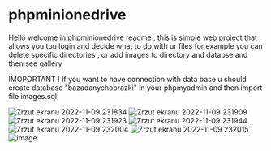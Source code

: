 # phpminionedrive

Hello welcome in phpminionedrive readme , this is simple web project that allows you tou login and decide what to do with ur files
for example you can delete specific directories , or add images to directory and databse and then see gallery 

IMOPORTANT ! If you want to have connection with data base u should create database "bazadanychobrazki" in your phpmyadmin and then import file images.sql


![Zrzut ekranu 2022-11-09 231834](https://user-images.githubusercontent.com/92225516/200954591-545cae04-3bdd-40d4-87c3-06dbf1428d8c.png)
![Zrzut ekranu 2022-11-09 231909](https://user-images.githubusercontent.com/92225516/200954604-c79dac93-d5f7-4f10-82dc-1d0556752a54.png)
![Zrzut ekranu 2022-11-09 231923](https://user-images.githubusercontent.com/92225516/200954609-046fc00e-236a-48e3-a265-d55a74d8eb24.png)
![Zrzut ekranu 2022-11-09 231944](https://user-images.githubusercontent.com/92225516/200954619-823a3605-f0f9-47cc-bd7f-fbe06d8cc609.png)
![Zrzut ekranu 2022-11-09 232004](https://user-images.githubusercontent.com/92225516/200954628-7e427445-8575-4856-8495-6c810ff70da2.png)
![Zrzut ekranu 2022-11-09 232015](https://user-images.githubusercontent.com/92225516/200954642-ac8b84fc-992c-409e-9e32-fa1caee00915.png)
![image](https://user-images.githubusercontent.com/92225516/201546054-bc4a19c6-4e2f-4ad9-90ad-bf8d4e3256de.png)

